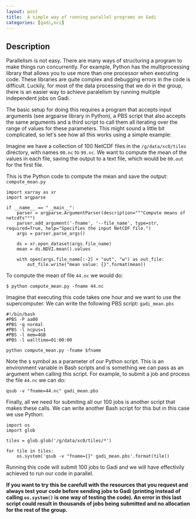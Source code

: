 ```yaml
---
layout: post
title:  A simple way of running parallel programs on Gadi
categories: [gadi,nci]
---
```


## Description

Parallelism is not easy. There are many ways of structuring a program to make things run concurrently. For example, Python has the multiprocessing library that allows you to use more than one processor when executing code. These libraries are quite complex and debugging errors in the code is difficult. Luckily, for most of the data processing that we do in the group, there is an easier way to achieve paralelism by running multiple independent jobs on Gadi. 

The basic setup for doing this requires a program that accepts input arguments (see argparse library in Python), a PBS script that also accepts the same arguments and a third script to call them all iterating over the range of values for these parameters. This might sound a little bit complicated, so let's see how all this works using a simple example:

Imagine we have a collection of 100 NetCDF files in the `/g/data/xc0/tiles` directory, with names `00.nc` to `99.nc`. We want to compute the mean of the values in each file, saving the output to a text file, which would be `00.out` for the first file.

This is the Python code to compute the mean and save the output: `compute_mean.py`

```
import xarray as xr
import argparse

if __name__ == "__main__":
    parser = argparse.ArgumentParser(description="""Compute means of netcdfs""")
    parser.add_argument('-fname', '--file_name', type=str, required=True, help="Specifies the input NetCDF file.")
    args = parser.parse_args()

    ds = xr.open_dataset(args.file_name)
    mean = ds.NDVI.mean().values

    with open(args.file_name[:-2] + "out", "w") as out_file:
        out_file.write("mean value: {}".format(mean))

```

To compute the mean of file `44.nc` we would do:

```
$ python compute_mean.py -fname 44.nc
```

Imagine that executing this code takes one hour and we want to use the supercomputer. We can write the following PBS script: `gadi_mean.pbs`

```
#!/bin/bash
#PBS -P aa00
#PBS -q normal
#PBS -l ncpus=1
#PBS -l mem=4GB
#PBS -l walltime=01:00:00

python compute_mean.py -fname $fname
```

Note the `$` symbol as a parameter of our Python script. This is an environment variable in Bash scripts and is something we can pass as an argument when calling this script. For example, to submit a job and process the file `44.nc` we can do:

```
qsub -v "fname=44.nc" gadi_mean.pbs
```

Finally, all we need for submiting all our 100 jobs is another script that makes these calls. We can write another Bash script for this but in this case we use Python:

```
import os
import glob

tiles = glob.glob('/g/data/xc0/tiles/*')

for tile in tiles:
    os.system('qsub -v "fname={}" gadi_mean.pbs'.format(tile))
```

Running this code will submit 100 jobs to Gadi and we will have effectivily achieved to run our code in parallel. 

**If you want to try this be carefull with the resources that you request and always test your code before sending jobs to Gadi (printing instead of calling `os.system()` is one way of testing the code). An error in this last script could result in thousands of jobs being submitted and no allocation for the rest of the group.**
